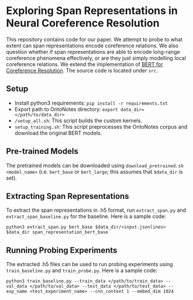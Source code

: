 # Exploring Span Representations in Neural Coreference Resolution

This repository contains code for our paper. We attempt to probe to what extent can span representations encode coreference relations. We also question whether if span representations are able to encode long-range coreference phenomena effectively, or are they just simply modelling local coreference relations. We extend the implementation of [BERT for Coreference Resolution](https://github.com/mandarjoshi90/coref). The source code is located under `src`.

## Setup
* Install python3 requirements: `pip install -r requirements.txt`
* Export path to OntoNotes directory: `export data_dir=</path/to/data_dir>`
* `/setup_all.sh`: This script builds the custom kernels.
* `setup_training.sh`: This script preprocesses the OntoNotes corpus and download the original BERT models.

## Pre-trained Models
The pretrained models can be downloaded using `download_pretrained.sh <model_name>` (i.e. `bert_base` or `bert_large`; this assumes that `$data_dir` is set).

## Extracting Span Representations
To extract the span representations in .h5 format, run `extract_span.py` and `extract_span_baseline.py` for the baseline. Here is a sample code:
```
python3 extract_span.py bert_base $data_dir/<input.jsonlines> $data_dir span_representation_bert_base
```

## Running Probing Experiments
The extracted .h5 files can be used to run probing experiments using `train_baseline.py` and `train_probe.py`. Here is a sample code:
```
python3 train_baseline.py --train_data </path/to/train_data> --val_data </path/to/val_data> --test_data </path/to/test_data> --exp_name <test_experiment_name> --cnn_context 1 --embed_dim 1024
```
